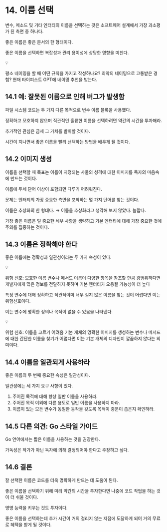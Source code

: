 # 14. 이름 선택

변수, 메소드 및 기타 엔터티의 이름을 선택하는 것은 소프트웨어 설계에서 가장 과소평가 된 측면 중 하나다.

좋은 이름은 좋은 문서의 한 형태이다.

좋은 이름을 선택하면 복잡성과 관리 용이성에 상당한 영향을 미친다.

<aside>
💡

평소 네이밍을 할 때 어떤 규칙을 가지고 작성하나요?
최악의 네이밍으로 고통받은 경험? 현재 타이피스트
GPT에 네이밍 추천을 받는다.

</aside>

## 14.1 예: 잘못된 이름으로 인해 버그가 발생함

파일 시스템 코드는 두 가지 다른 목적으로 변수 이름 블록을 사용했다.

정확하고 모호하지 않으며 직관적인 훌륭한 이름을 선택하려면 약간의 시간을 투자해라.

추가적인 관심은 금세 그 가치를 발휘할 것이다.

시간이 지나면서 좋은 이름을 빨리 선택하는 방법을 배우게 될 것이다.

## 14.2 이미지 생성

이름을 선택할 때 목표는 이름이 지정되는 사물의 성격에 대한 이미지를 독자의 마음속에 만드는 것이다.

이름에 두세 단어 이상이 포함되면 다루기 어려워진다.

문제는 엔터티의 가장 중요한 측면을 포착하는 몇 가지 단어를 찾는 것이다.

이름은 추상화의 한 형태다. → 이름을 추상화라고 생각해 보지 않았다. 놀랍다.

가장 좋은 이름은 덜 중요한 세부 사항을 생략하고 기본 엔터티에 대해 가장 중요한 것에 주의를 집중하는 것이다.

## 14.3 이름은 정확해야 한다

좋은 이름에는 정확성과 일관성이라는 두 가지 속성이 있다.

<aside>
💡

위험 신호: 모호한 이름
변수나 메서드 이름이 다양한 항목을 참조할 만큼 광범위하다면 개발자에게 많은 정보를 전달하지 못하며 기본 엔터티가 오용될 가능성이 더 높다

</aside>

특정 변수에 대해 정확하고 직관적이며 너무 길지 않은 이름을 찾는 것이 어렵다면 이는 위험신호이다.

이는 변수에 명확한 정의나 목적이 없을 수 있음을 나타낸다.

<aside>
💡

위험 신호: 이름을 고르기 어려움
기본 개체의 명확한 이미지를 생성하는 변수나 메서드에 대한 간단한 이름을 찾기가 어렵다면 이는 기본 개체의 디자인이 깔끔하지 않다는 의미이다.

</aside>

## 14.4 이름을 일관되게 사용하라

좋은 이름의 두 번째 중요한 속성은 일관성이다.

일관성에는 세 가지 요구 사항이 있다.

1. 주어진 목적에 대해 항상 일반 이름을 사용하라.
2. 주어진 목적 이외에 다른 용도로 일반 이름을 사용하지 마라.
3. 이름이 있는 모든 변수가 동일한 동작을 갖도록 목적이 충분이 좁은지 확인하라.

## 14.5 다른 의견: Go 스타일 가이드

Go 언어에서는 짧은 이름을 사용하는 것을 권장한다.

가독성은 작가가 아닌 독자에 의해 결정되어야 한다고 주장하고 싶다.

## 14.6 결론

잘 선택한 이름은 코드를 더욱 명확하게 만드는 데 도움이 된다.

좋은 이름을 선택하기 위해 미리 약간의 시간을 투자한다면 나중에 코드 작업을 하는 것이 더 쉬울 것이다.

명명 능력을 키우는 것도 투자이다.

좋은 이름을 선택하는데 추가 시간이 거의 걸리지 않는 지점에 도달하게 되어 거의 무료로 혜택을 받게 될 것이다.
